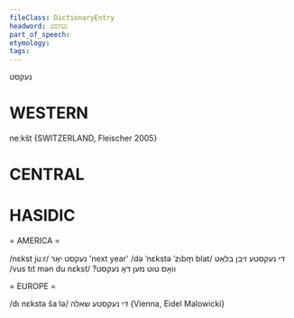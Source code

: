 ```yaml
---
fileClass: DictionaryEntry
headword: נעקסט
part_of_speech: 
etymology: 
tags: 
---
```

נעקסט

WESTERN
========

neːkšt {SWITZERLAND, Fleischer 2005}

CENTRAL
========

HASIDIC
=======
= AMERICA = 

/nɛkst juːr/ נעקסט יאָר 'next year'
/də ˈnɛkstə ˈzɩbm̩ blat/ די נעקסטע זיבן בלאַט
/vus tɩt mən du nɛkst/ ?וואָס טוט מען דאָ נעקסט

= EUROPE = 

/dɩ nɛkstə šaˑlə/ די נעקסטע שאלה {Vienna, Eidel Malowicki}